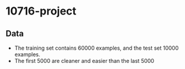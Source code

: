 # 10716-project

## Data
- The training set contains 60000 examples, and the test set 10000 examples.
- The first 5000 are cleaner and easier than the last 5000

